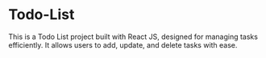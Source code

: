 # Todo-List
This is a Todo List project built with React JS, designed for managing tasks efficiently. It allows users to add, update, and delete tasks with ease.
